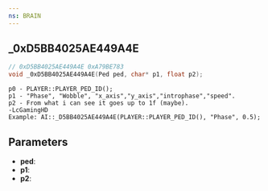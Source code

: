 ```yaml
---
ns: BRAIN
---
```

## _0xD5BB4025AE449A4E

```c
// 0xD5BB4025AE449A4E 0xA79BE783
void _0xD5BB4025AE449A4E(Ped ped, char* p1, float p2);
```

```
p0 - PLAYER::PLAYER_PED_ID();  
p1 - "Phase", "Wobble", "x_axis","y_axis","introphase","speed".  
p2 - From what i can see it goes up to 1f (maybe).  
-LcGamingHD  
Example: AI::_D5BB4025AE449A4E(PLAYER::PLAYER_PED_ID(), "Phase", 0.5);  
```

## Parameters
* **ped**: 
* **p1**: 
* **p2**: 

